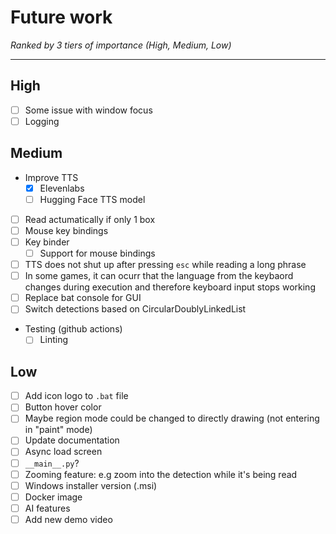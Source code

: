 # Future work
*Ranked by 3 tiers of importance (High, Medium, Low)*

---
## High
- [ ] Some issue with window focus
- [ ] Logging
## Medium
- Improve TTS
  - [x] Elevenlabs
  - [ ] Hugging Face TTS model
- [ ] Read actumatically if  only 1 box
- [ ] Mouse key bindings
- [ ] Key binder
  - [ ] Support for mouse bindings
- [ ] TTS does not shut up after pressing `esc` while reading a long phrase
- [ ] In some games, it can ocurr that the language from the keybaord changes during execution and therefore keyboard input stops working
- [ ] Replace bat console for GUI
- [ ] Switch detections based on CircularDoublyLinkedList
- Testing (github actions)
    - [ ] Linting
## Low
  - [ ] Add icon logo to `.bat` file
  - [ ] Button hover color
  - [ ] Maybe region mode could be changed to directly drawing (not entering in "paint" mode)
  - [ ] Update documentation
  - [ ] Async load screen
  - [ ] `__main__.py`?
  - [ ] Zooming feature: e.g zoom into the detection while it's being read
  - [ ] Windows installer version (.msi)
  - [ ] Docker image
  - [ ] AI features
  - [ ] Add new demo video
